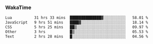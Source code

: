 ### WakaTime

<!--START_SECTION:waka-->

```txt
Lua          31 hrs 33 mins  ██████████████▓░░░░░░░░░░   58.01 %
JavaScript   9 hrs 51 mins   ████▓░░░░░░░░░░░░░░░░░░░░   18.14 %
CSS          5 hrs 25 mins   ██▒░░░░░░░░░░░░░░░░░░░░░░   09.97 %
Other        3 hrs           █▒░░░░░░░░░░░░░░░░░░░░░░░   05.53 %
Text         2 hrs 28 mins   █░░░░░░░░░░░░░░░░░░░░░░░░   04.56 %
```

<!--END_SECTION:waka-->
